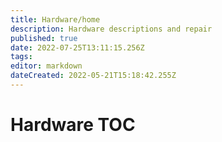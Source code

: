 ```yaml
---
title: Hardware/home
description: Hardware descriptions and repair
published: true
date: 2022-07-25T13:11:15.256Z
tags: 
editor: markdown
dateCreated: 2022-05-21T15:18:42.255Z
---
```


# Hardware TOC
